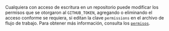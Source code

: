 Cualquiera con acceso de escritura en un repositorio puede modificar los permisos que se otorgaron al `GITHUB_TOKEN`, agregando o eliminando el acceso conforme se requiera, si editan la clave `permissions` en el archivo de flujo de trabajo. Para obtener más información, consulta los [`permisos`](/actions/reference/workflow-syntax-for-github-actions#permissions). 
